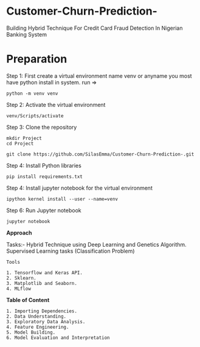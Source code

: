 # Customer-Churn-Prediction-
Building Hybrid Technique For Credit Card Fraud Detection In Nigerian Banking System

# Preparation
Step 1: First create a virtual environment name venv or anyname you most have python install in system. run =>

    python -m venv venv

Step 2: Activate the virtual environment

    venv/Scripts/activate

Step 3: Clone the repository

    mkdir Project
    cd Project

    git clone https://github.com/SilasEmma/Customer-Churn-Prediction-.git

Step 4: Install Python libraries

    pip install requirements.txt

Step 4: Install jupyter notebook for the virtual environment

    ipython kernel install --user --name=venv

Step 6: Run Jupyter notebook

    jupyter notebook

**Approach**

Tasks:- Hybrid Technique using Deep Learning and Genetics Algorithm. 
Supervised Learning tasks (Classification Problem)

    Tools

    1. Tensorflow and Keras API.
    2. Sklearn.
    3. Matplotlib and Seaborn.
    4. MLflow
   

**Table of Content**

    1. Importing Dependencies.
    2. Data Understanding.
    3. Exploratory Data Analysis.
    4. Feature Engineering.
    5. Model Building.
    6. Model Evaluation and Interpretation
